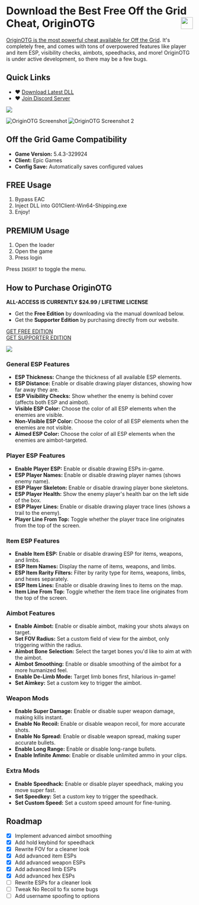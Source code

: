 # Download the Best Free Off the Grid Cheat, OriginOTG <a href="https://www.unknowncheats.me/forum/other-fps-games/667423-originotg-free-public-wallhacks-esp-grid.html"><img align="right" src="https://i.gyazo.com/7e7b0b3f8bd20565233fe2f3fb08d250.png" width="32" height="32"></a>
[OriginOTG is the most powerful cheat available for Off the Grid](https://getos.me/). It's completely free, and comes with tons of overpowered features like player and item ESP, visibility checks, aimbots, speedhacks, and more! OriginOTG is under active development, so there may be a few bugs.

## Quick Links
- ♥ [Download Latest DLL](https://github.com/Wimberton/OriginOTG-Public/releases/tag/Release)
- ♥ [Join Discord Server](https://discord.gg/originsoftware)

<img align="center" src="https://i.gyazo.com/3a89405c73b7c5b1eed730ad8cc95e47.png" width="auto" height="auto">

![OriginOTG Screenshot](https://i.gyazo.com/c8db19cd70aa184060f11f9d3abb2868.jpg)
![OriginOTG Screenshot 2](https://i.gyazo.com/37ceb18203a1189a9da6bd207120ece1.jpg)

## Off the Grid Game Compatibility
- **Game Version:** 5.4.3-329924
- **Client:** Epic Games
- **Config Save:** Automatically saves configured values

## FREE Usage
1. Bypass EAC
2. Inject DLL into G01Client-Win64-Shipping.exe
3. Enjoy!

## PREMIUM Usage
1. Open the loader
2. Open the game
3. Press login

Press `INSERT` to toggle the menu.

## How to Purchase OriginOTG
**ALL-ACCESS IS CURRENTLY $24.99 / LIFETIME LICENSE**

- Get the **Free Edition** by downloading via the manual download below.
- Get the **Supporter Edition** by purchasing directly from our website.

[GET FREE EDITION](https://getos.me/signin)  
[GET SUPPORTER EDITION](https://getos.me/)

<img align="center" src="https://i.gyazo.com/a31227e25a080e65054a4737a4baa6e1.png" width="auto" height="auto">

### General ESP Features
- **ESP Thickness:** Change the thickness of all available ESP elements.
- **ESP Distance:** Enable or disable drawing player distances, showing how far away they are.
- **ESP Visibility Checks:** Show whether the enemy is behind cover (affects both ESP and aimbot).
- **Visible ESP Color:** Choose the color of all ESP elements when the enemies are visible.
- **Non-Visible ESP Color:** Choose the color of all ESP elements when the enemies are not visible.
- **Aimed ESP Color:** Choose the color of all ESP elements when the enemies are aimbot-targeted.

### Player ESP Features
- **Enable Player ESP:** Enable or disable drawing ESPs in-game.
- **ESP Player Names:** Enable or disable drawing player names (shows enemy name).
- **ESP Player Skeleton:** Enable or disable drawing player bone skeletons.
- **ESP Player Health:** Show the enemy player's health bar on the left side of the box.
- **ESP Player Lines:** Enable or disable drawing player trace lines (shows a trail to the enemy).
- **Player Line From Top:** Toggle whether the player trace line originates from the top of the screen.

### Item ESP Features
- **Enable Item ESP:** Enable or disable drawing ESP for items, weapons, and limbs.
- **ESP Item Names:** Display the name of items, weapons, and limbs.
- **ESP Item Rarity Filters:** Filter by rarity type for items, weapons, limbs, and hexes separately.
- **ESP Item Lines:** Enable or disable drawing lines to items on the map.
- **Item Line From Top:** Toggle whether the item trace line originates from the top of the screen.

### Aimbot Features
- **Enable Aimbot:** Enable or disable aimbot, making your shots always on target.
- **Set FOV Radius:** Set a custom field of view for the aimbot, only triggering within the radius.
- **Aimbot Bone Selection:** Select the target bones you'd like to aim at with the aimbot.
- **Aimbot Smoothing:** Enable or disable smoothing of the aimbot for a more humanized feel.
- **Enable De-Limb Mode:** Target limb bones first, hilarious in-game!
- **Set Aimkey:** Set a custom key to trigger the aimbot.

### Weapon Mods
- **Enable Super Damage:** Enable or disable super weapon damage, making kills instant.
- **Enable No Recoil:** Enable or disable weapon recoil, for more accurate shots.
- **Enable No Spread:** Enable or disable weapon spread, making super accurate bullets.
- **Enable Long Range:** Enable or disable long-range bullets.
- **Enable Infinite Ammo:** Enable or disable unlimited ammo in your clips.

### Extra Mods
- **Enable Speedhack:** Enable or disable player speedhack, making you move super fast.
- **Set Speedkey:** Set a custom key to trigger the speedhack.
- **Set Custom Speed:** Set a custom speed amount for fine-tuning.

## Roadmap
- [x] Implement advanced aimbot smoothing
- [x] Add hold keybind for speedhack
- [x] Rewrite FOV for a cleaner look
- [x] Add advanced item ESPs
- [x] Add advanced weapon ESPs
- [x] Add advanced limb ESPs
- [x] Add advanced hex ESPs
- [ ] Rewrite ESPs for a cleaner look
- [ ] Tweak No Recoil to fix some bugs
- [ ] Add username spoofing to options
